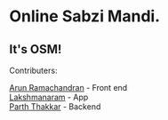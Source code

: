 # Online Sabzi Mandi.
## It's OSM!

Contributers:

[Arun Ramachandran](https://github.com/jhurricane96) - Front end<br>
[Lakshmanaram](https://github.com/lakshmanaram) - App<br>
[Parth Thakkar](https://github.com/thakkarparth007) - Backend<br>
